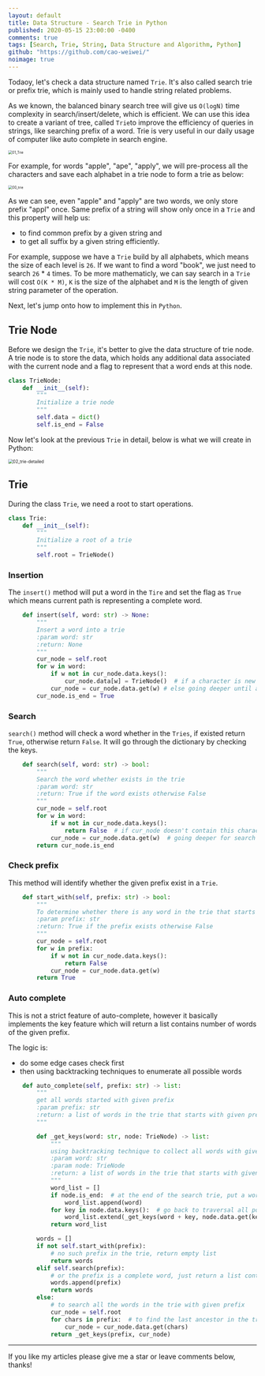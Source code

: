 ```yaml
---
layout: default
title: Data Structure - Search Trie in Python
published: 2020-05-15 23:00:00 -0400
comments: true
tags: [Search, Trie, String, Data Structure and Algorithm, Python]
github: "https://github.com/cao-weiwei/"
noimage: true
---
```




Todaoy, let's check a data structure named `Trie`. It's also called search trie or prefix trie, which is mainly used to handle string related problems. 

<!--more-->

As we known, the balanced binary search tree will give us `O(logN)` time complexity in search/insert/delete, which is efficient. We can use this idea to create a variant of tree, called `Trie`to improve the efficiency of queries in strings, like searching prefix of a word. Trie is very useful in our daily usage of computer like auto complete in search engine.

<img src="/assets/images/posts/Search Trie/01_Trie.png" alt="01_Trie" style="zoom:50%;" />

For example, for words "apple", "ape", "apply", we will pre-process all the characters and save each alphabet in a trie node to form a trie as below:

<img src="/assets/images/posts/Search Trie/00_trie.png" alt="00_trie" style="zoom:50%;" />

As we can see, even "apple" and "apply" are two words, we only store prefix "appl" once. Same prefix of a string will show only once in a `Trie` and this property will help us:

-  to find common prefix by a given string and 
- to get all suffix by a given string efficiently.

For example, suppose we have a `Trie` build by all alphabets, which means the size of each level is `26`. If we want to find a word "book",  we just need to search `26` * `4` times. To be more mathematicly, we can say search in a `Trie` will cost `O(K * M)`, `K` is the size of the alphabet and `M` is the length of given string parameter of the operation.

Next, let's jump onto how to implement this in `Python`.

## Trie Node

Before we design the `Trie`, it's better to give the data structure of trie node. A trie node is to store the data, which holds any additional data associated with the current node and a flag to represent that a word ends at this node.  

```python
class TrieNode:
    def __init__(self):
        """
        Initialize a trie node
        """
        self.data = dict()
        self.is_end = False
```

Now let's look at the previous `Trie` in detail, below is what we will create in Python:

<img src="/assets/images/posts/Search Trie/02_trie-detailed.png" alt="02_trie-detailed" style="zoom:60%;" />

## Trie

During the class `Trie`, we need a root to start operations.

```python
class Trie:
    def __init__(self):
        """
        Initialize a root of a trie
        """
        self.root = TrieNode()
```



### Insertion

The `insert()` method will put a word in the `Tire` and set the flag as `True` which means current   path is representing a complete word.

```python
    def insert(self, word: str) -> None:
        """
        Insert a word into a trie
        :param word: str
        :return: None
        """
        cur_node = self.root
        for w in word:
            if w not in cur_node.data.keys():
                cur_node.data[w] = TrieNode()  # if a character is new to the trie, just append it as a new trie node
            cur_node = cur_node.data.get(w) # else going deeper until at the end of a path
        cur_node.is_end = True
```

### Search

`search()` method will check a word whether in the `Tries`, if existed return `True`, otherwise return `False`. It will go through the dictionary by checking the keys.

```python
    def search(self, word: str) -> bool:
        """
        Search the word whether exists in the trie
        :param word: str
        :return: True if the word exists otherwise False
        """
        cur_node = self.root
        for w in word:
            if w not in cur_node.data.keys():
                return False  # if cur_node doesn't contain this character, which means given word doesn't exist in trie
            cur_node = cur_node.data.get(w)  # going deeper for search the character
        return cur_node.is_end
```



### Check prefix

This method will identify whether the given prefix exist in a `Trie`.

```python
    def start_with(self, prefix: str) -> bool:
        """
        To determine whether there is any word in the trie that starts with the given prefix.
        :param prefix: str
        :return: True if the prefix exists otherwise False
        """
        cur_node = self.root
        for w in prefix:
            if w not in cur_node.data.keys():
                return False
            cur_node = cur_node.data.get(w)
        return True
```



### Auto complete

This is not a strict feature of auto-complete, however it basically implements the key feature which will return a list contains number of words of the given prefix. 

The logic is:

- do some edge cases check first
- then using backtracking techniques to enumerate all possible words

```python
    def auto_complete(self, prefix: str) -> list:
        """
        get all words started with given prefix
        :param prefix: str
        :return: a list of words in the trie that starts with given prefix
        """

        def _get_keys(word: str, node: TrieNode) -> list:
            """
            using backtracking technique to collect all words with given prefix
            :param word: str
            :param node: TrieNode
            :return: a list of words in the trie that starts with given prefix
            """
            word_list = []
            if node.is_end:  # at the end of the search trie, put a word into the answer list
                word_list.append(word)
            for key in node.data.keys():  # go back to traversal all possible paths
                word_list.extend(_get_keys(word + key, node.data.get(key)))
            return word_list

        words = []
        if not self.start_with(prefix):
            # no such prefix in the trie, return empty list
            return words
        elif self.search(prefix):
            # or the prefix is a complete word, just return a list contains the prefix
            words.append(prefix)
            return words
        else:
            # to search all the words in the trie with given prefix
            cur_node = self.root
            for chars in prefix:  # to find the last ancestor in the trie
                cur_node = cur_node.data.get(chars)
            return _get_keys(prefix, cur_node)

```



---

If you like my articles please give me a star or leave comments below, thanks!
